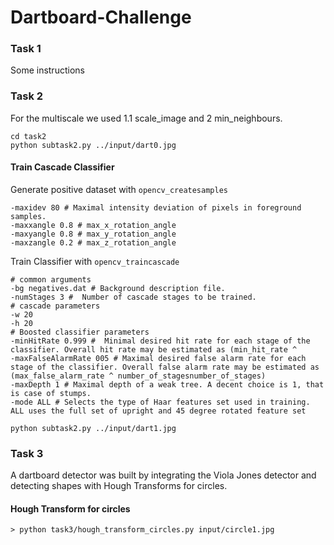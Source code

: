 # Dartboard-Challenge

### Task 1

Some instructions

### Task 2 

For the multiscale we used 1.1 scale_image and 2 min_neighbours.

```
cd task2
python subtask2.py ../input/dart0.jpg
```

#### Train Cascade Classifier
Generate positive dataset with `opencv_createsamples`
```
-maxidev 80 # Maximal intensity deviation of pixels in foreground samples.
-maxxangle 0.8 # max_x_rotation_angle
-maxyangle 0.8 # max_y_rotation_angle
-maxzangle 0.2 # max_z_rotation_angle
```

Train Classifier with `opencv_traincascade`
```
# common arguments
-bg negatives.dat # Background description file.
-numStages 3 #  Number of cascade stages to be trained.
# cascade parameters
-w 20
-h 20
# Boosted classifier parameters
-minHitRate 0.999 #  Minimal desired hit rate for each stage of the classifier. Overall hit rate may be estimated as (min_hit_rate ^ 
-maxFalseAlarmRate 005 # Maximal desired false alarm rate for each stage of the classifier. Overall false alarm rate may be estimated as (max_false_alarm_rate ^ number_of_stagesnumber_of_stages) 
-maxDepth 1 # Maximal depth of a weak tree. A decent choice is 1, that is case of stumps.
-mode ALL # Selects the type of Haar features set used in training. ALL uses the full set of upright and 45 degree rotated feature set
```

`python subtask2.py ../input/dart1.jpg`

### Task 3
A dartboard detector was built by integrating the Viola Jones detector and detecting shapes with Hough Transforms for circles.

#### Hough Transform for circles
`> python task3/hough_transform_circles.py input/circle1.jpg`
